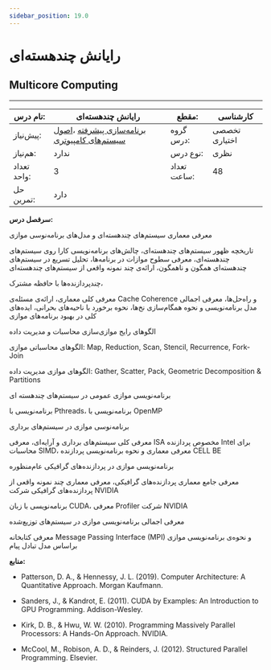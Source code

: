 ```yaml
---
sidebar_position: 19.0
---
```

# رایانش چند‌هسته‌ای
## Multicore Computing
_______________________________________________________________________________
| نام درس:    | رایانش چند‌هسته‌ای                                                                                                                      | مقطع:       | کارشناسی      |
| ----------- | --------------------------------------------------------------------------------------------------------------------------------------- | ----------- | ------------- |
| پیش‌نیاز:   | [برنامه‌سازی پیشرفته](../mandatory/Advanced-Programming.md) ،[اصول سیستم‌های کامپیوتری](../mandatory/Principles-of-Computer-Systems.md) | گروه درس:   | تخصصی اختیاری |
| هم‌نیاز:    | ندارد                                                                                                                                   | نوع درس:    | نظری          |
| تعداد واحد: | 3                                                                                                                                       | تعداد ساعت: | 48            |
| حل تمرین:   |  دارد                                                                                                                                   |             |               |

**سرفصل درس:**

معرفی معماری سیستم‌های چندهسته‌ای و مدل‌های برنامه‌نوسی موازی

تاریخچه ظهور سیستم‌های چند‌هسته‌ای،  چالش‌های برنامه‌نویسی کارا روی سیستم‌های چند‌هسته‌ای، معرفی سطوح موازات در برنامه‌ها، تحلیل تسریع در سیستم‌های چند‌هسته‌ای همگون و ناهمگون، ارائه‌ی‌ چند نمونه واقعی از سیستم‌های چند‌هسته‌ای

چند‌پردازنده‌ها با حافظه مشترک، 

معرفی کلی معماری،  ارائه‌ی مسئله‌ی Cache Coherence و راه‌حل‌ها، معرفی اجمالی مدل برنامه‌نویسی و نحوه همگام‌سازی نخ‌ها،‌ نحوه برخورد با ناحیه‌های بحرانی، ایده‌های کلی در بهبود برنامه‌های موازی

الگو‌های رایج موازی‌سازی محاسبات و مدیریت داده

الگوهای محاسباتی موازی: Map, Reduction, Scan, Stencil, Recurrence, Fork-Join

الگوهای موازی مدیریت داده: Gather, Scatter, Pack, Geometric Decomposition & Partitions

برنامه‌نویسی موازی عمومی در سیستم‌های چند‌هسته ای

برنامه‌نویسی با Pthreads،‌ برنامه‌نویسی با OpenMP

برنامه‌نوسی موازی در سیستم‌های برداری

معرفی کلی سیستم‌های برداری و آرایه‌ای،‌ معرفی ISA مخصوص پردازنده Intel برای محاسبات SIMD،‌ معرفی معماری و نحوه برنامه‌نویسی پردازنده CELL BE

برنامه‌نویسی موازی در پردازنده‌های گرافیکی عام‌منظوره

معرفی جامع معماری پردازنده‌های گرافیکی، معرفی معماری چند نمونه واقعی از پردازنده‌های گرافیکی شرکت NVIDIA

برنامه‌نویسی با زبان CUDA، معرفی Profiler شرکت NVIDIA

معرفی اجمالی برنامه‌نویسی موازی در سیستم‌های توزیع‌شده

معرفی کتابخانه Message Passing Interface (MPI) و نحوه‌ی برنامه‌نویسی موازی براساس مدل تبادل پیام

**منابع:**


- Patterson, D. A., & Hennessy, J. L. (2019). Computer Architecture: A Quantitative Approach. Morgan Kaufmann.

- Sanders, J., & Kandrot, E. (2011). CUDA by Examples: An Introduction to GPU Programming. Addison-Wesley.

- Kirk, D. B., & Hwu, W. W. (2010). Programming Massively Parallel Processors: A Hands-On Approach. NVIDIA.

- McCool, M., Robison, A. D., & Reinders, J. (2012). Structured Parallel Programming. Elsevier.

